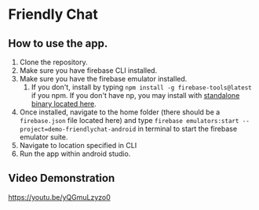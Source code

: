 # Friendly Chat

## How to use the app. 

1. Clone the repository.
2. Make sure you have firebase CLI installed.
3. Make sure you have the firebase emulator installed.
   1. If you don't, install by typing `npm install -g firebase-tools@latest` if you npm. If you don't have np, you may install with [standalone binary located here](https://firebase.google.com/docs/cli).
4. Once installed, navigate to the home folder (there should be a `firebase.json` file located here) and type `firebase emulators:start --project=demo-friendlychat-android` in terminal to start the firebase emulator suite.
5. Navigate to location specified in CLI
6. Run the app within android studio.

## Video Demonstration

https://youtu.be/yQGmuLzyzo0

